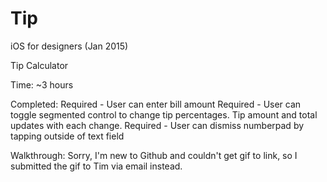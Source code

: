 # Tip
iOS for designers (Jan 2015)

Tip Calculator

Time: ~3 hours

Completed:
  Required - User can enter bill amount
  Required - User can toggle segmented control to change tip percentages.  Tip amount and total updates with each change.
  Required - User can dismiss numberpad by tapping outside of text field
  
Walkthrough:
  Sorry, I'm new to Github and couldn't get gif to link, so I submitted the gif to Tim via email instead.
